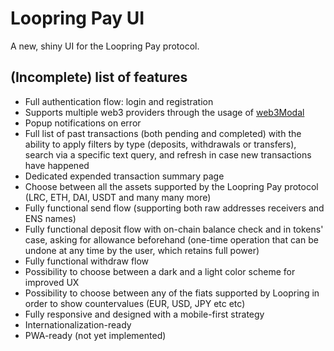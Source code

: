 # Loopring Pay UI

A new, shiny UI for the Loopring Pay protocol.

## (Incomplete) list of features

- Full authentication flow: login and registration
- Supports multiple web3 providers through the usage of [web3Modal](https://github.com/web3modal/web3modal)
- Popup notifications on error
- Full list of past transactions (both pending and completed) with the ability to apply filters by type (deposits, withdrawals or transfers), search via a specific text query, and refresh in case new transactions have happened
- Dedicated expended transaction summary page
- Choose between all the assets supported by the Loopring Pay protocol (LRC, ETH, DAI, USDT and many many more)
- Fully functional send flow (supporting both raw addresses receivers and ENS names)
- Fully functional deposit flow with on-chain balance check and in tokens' case, asking for allowance beforehand (one-time operation that can be undone at any time by the user, which retains full power)
- Fully functional withdraw flow
- Possibility to choose between a dark and a light color scheme for improved UX
- Possibility to choose between any of the fiats supported by Loopring in order to show countervalues (EUR, USD, JPY etc etc)
- Fully responsive and designed with a mobile-first strategy
- Internationalization-ready
- PWA-ready (not yet implemented)